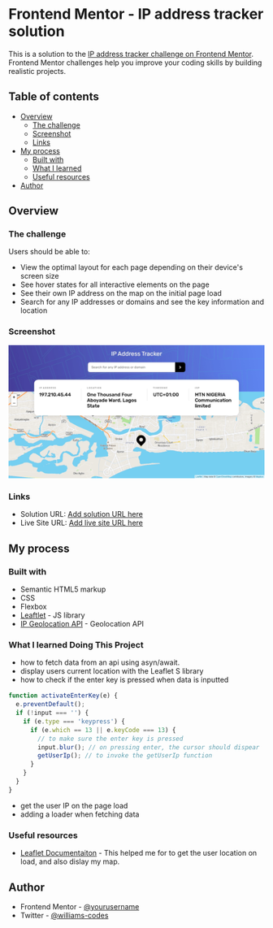 # Frontend Mentor - IP address tracker solution

This is a solution to the [IP address tracker challenge on Frontend Mentor](https://www.frontendmentor.io/challenges/ip-address-tracker-I8-0yYAH0). Frontend Mentor challenges help you improve your coding skills by building realistic projects.

## Table of contents

- [Overview](#overview)
  - [The challenge](#the-challenge)
  - [Screenshot](#screenshot)
  - [Links](#links)
- [My process](#my-process)
  - [Built with](#built-with)
  - [What I learned](#what-i-learned)
  - [Useful resources](#useful-resources)
- [Author](#author)

## Overview

### The challenge

Users should be able to:

- View the optimal layout for each page depending on their device's screen size
- See hover states for all interactive elements on the page
- See their own IP address on the map on the initial page load
- Search for any IP addresses or domains and see the key information and location

### Screenshot

![Project Screenshot](./screenshot.png)

### Links

- Solution URL: [Add solution URL here](https://your-solution-url.com)
- Live Site URL: [Add live site URL here](https://your-live-site-url.com)

## My process

### Built with

- Semantic HTML5 markup
- CSS
- Flexbox
- [Leaftlet](https://leafletjs.com/) - JS library
- [IP Geolocation API](https://geo.ipify.org/) - Geolocation API

### What I learned Doing This Project

- how to fetch data from an api using asyn/await.
- display users current location with the Leaflet S library
- how to check if the enter key is pressed when data is inputted

```js
function activateEnterKey(e) {
  e.preventDefault();
  if (!input === '') {
    if (e.type === 'keypress') {
      if (e.which == 13 || e.keyCode === 13) {
        // to make sure the enter key is pressed
        input.blur(); // on pressing enter, the cursor should dispear
        getUserIp(); // to invoke the getUserIp function
      }
    }
  }
}
```

- get the user IP on the page load
- adding a loader when fetching data

### Useful resources

- [Leaflet Documentaiton](https://www.example.com) - This helped me for to get the user location on load, and also dislay my map.

## Author

- Frontend Mentor - [@yourusername](https://www.frontendmentor.io/profile/yourusername)
- Twitter - [@williams-codes](https://www.twitter.com/williamscodes)
